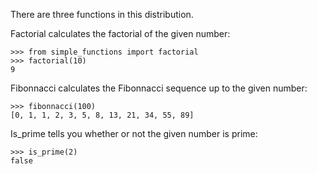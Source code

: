 There are three functions in this distribution. 

Factorial calculates the factorial of the given number:

    >>> from simple_functions import factorial
    >>> factorial(10)
    9

Fibonnacci calculates the Fibonnacci sequence up to the given number:

    >>> fibonnacci(100)
    [0, 1, 1, 2, 3, 5, 8, 13, 21, 34, 55, 89]

Is_prime tells you whether or not the given number is prime:

    >>> is_prime(2)
    false
    
    
